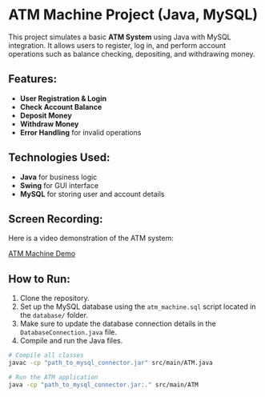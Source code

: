 # ATM Machine Project (Java, MySQL)

This project simulates a basic **ATM System** using Java with MySQL integration. It allows users to register, log in, and perform account operations such as balance checking, depositing, and withdrawing money.

## Features:
- **User Registration & Login**
- **Check Account Balance**
- **Deposit Money**
- **Withdraw Money**
- **Error Handling** for invalid operations

## Technologies Used:
- **Java** for business logic
- **Swing** for GUI interface
- **MySQL** for storing user and account details

## Screen Recording:
Here is a video demonstration of the ATM system:

[ATM Machine Demo](./images/atm_demo.mp4)

## How to Run:
1. Clone the repository.
2. Set up the MySQL database using the `atm_machine.sql` script located in the `database/` folder.
3. Make sure to update the database connection details in the `DatabaseConnection.java` file.
4. Compile and run the Java files.

```bash
# Compile all classes
javac -cp "path_to_mysql_connector.jar" src/main/ATM.java

# Run the ATM application
java -cp "path_to_mysql_connector.jar:." src/main/ATM
